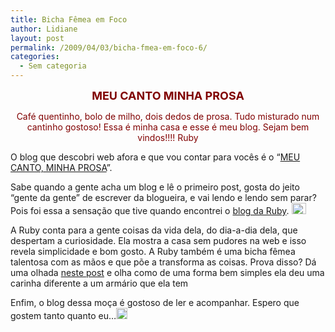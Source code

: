```yaml
---
title: Bicha Fêmea em Foco
author: Lidiane
layout: post
permalink: /2009/04/03/bicha-fmea-em-foco-6/
categories:
  - Sem categoria
---
```

<p align="center">
  <font color="#800000" size="4"><strong>MEU CANTO MINHA PROSA</strong></font>
</p>

<p align="center">
  <font color="#800000">Café quentinho, bolo de milho, dois dedos de prosa. Tudo misturado num cantinho gostoso! Essa é minha casa e esse é meu blog. Sejam bem vindos!!!! Ruby</font>
</p>

<p align="center">
  <font color="#800000"></font>
</p>

O blog que descobri web afora e que vou contar para vocês é o “<a href="http://meucantominhaprosa.blogspot.com/" target="_blank" rel="noopener noreferrer">MEU CANTO, MINHA PROSA</a>”. 

Sabe quando a gente acha um blog e lê o primeiro post, gosta do jeito “gente da gente” de escrever da blogueira, e vai lendo e lendo sem parar? Pois foi essa a sensação que tive quando encontrei o <a href="http://meucantominhaprosa.blogspot.com/" target="_blank" rel="noopener noreferrer">blog da Ruby</a>. [<img title="clip_image001" style="display:inline;" height="18" alt="clip_image001" src="https://www.trololodemulher.com.br/2009/04/clip-image001-thumb5.gif" width="23" />](https://www.trololodemulher.com.br/2009/04/clip-image00117.gif)

A Ruby conta para a gente coisas da vida dela, do dia-a-dia dela, que despertam a curiosidade. Ela mostra a casa sem pudores na web e isso revela simplicidade e bom gosto. A Ruby também é uma bicha fêmea talentosa com as mãos e que põe a transforma as coisas. Prova disso? Dá uma olhada <a href="http://meucantominhaprosa.blogspot.com/2009/03/tecidos-e-cola-coisas-fofas.html" target="_blank" rel="noopener noreferrer">neste post</a> e olha como de uma forma bem simples ela deu uma carinha diferente a um armário que ela tem![<img title="clip_image001[4]" style="display:inline;" height="18" alt="clip_image001[4]" src="https://www.trololodemulher.com.br/2009/04/clip-image0014-thumb2.gif" width="18" />](https://www.trololodemulher.com.br/2009/04/clip-image00143.gif)

Enfim, o blog dessa moça é gostoso de ler e acompanhar. Espero que gostem tanto quanto eu&#8230;[<img title="clip_image001[6]" style="display:inline;" height="18" alt="clip_image001[6]" src="https://www.trololodemulher.com.br/2009/04/clip-image0016-thumb2.gif" width="18" />](https://www.trololodemulher.com.br/2009/04/clip-image00162.gif)